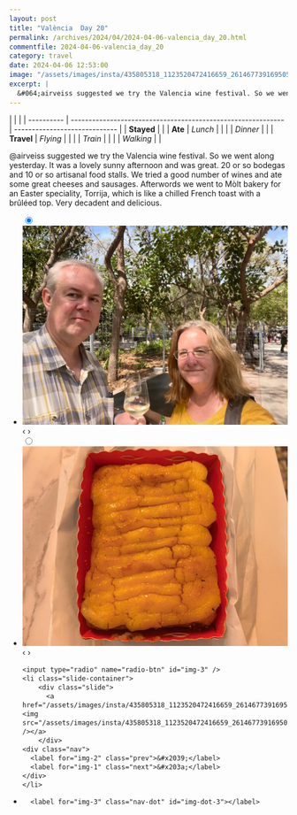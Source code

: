 ```yaml
---
layout: post
title: "València  Day 20"
permalink: /archives/2024/04/2024-04-06-valencia_day_20.html
commentfile: 2024-04-06-valencia_day_20
category: travel
date: 2024-04-06 12:53:00
image: "/assets/images/insta/435805318_1123520472416659_2614677391695050818_n_17996913233611307.jpg"
excerpt: |
  &#064;airveiss suggested we try the Valencia wine festival. So we went along yesterday. It was a lovely sunny afternoon and was great. 20 or so bodegas and 10 or so artisanal food stalls. We tried a good number of wines and ate some great cheeses and sausages. Afterwords we went to Mòlt bakery for an Easter speciality, Torrija, which is like a chilled French toast with a brûléed top. Very decadent and delicious.
---
```


|            |                                                              |
| ---------- | ------------------------------------------------------------ | ----------------------------- |
| **Stayed** |  |
| **Ate**    | _Lunch_                                                      |          |
|            | _Dinner_                                                     |          |
| **Travel** | _Flying_                                                     |          |
|            | _Train_                                                      |          |
|            | _Walking_                                                    |          |


&#064;airveiss suggested we try the Valencia wine festival. So we went along yesterday. It was a lovely sunny afternoon and was great. 20 or so bodegas and 10 or so artisanal food stalls. We tried a good number of wines and ate some great cheeses and sausages. Afterwords we went to Mòlt bakery for an Easter speciality, Torrija, which is like a chilled French toast with a brûléed top. Very decadent and delicious.


<ul class="slides">
    <input type="radio" name="radio-btn" id="img-1" checked="checked" />
    <li class="slide-container">
        <div class="slide">
          <a href="/assets/images/insta/435860756_1957682654634707_6736344089559018604_n_17965252769606990.jpg"><img src="/assets/images/insta/435860756_1957682654634707_6736344089559018604_n_17965252769606990.jpg" /></a>
        </div>
    <div class="nav">
      <label for="img-3" class="prev">&#x2039;</label>
      <label for="img-2" class="next">&#x203a;</label>
    </div>
    </li>
        <input type="radio" name="radio-btn" id="img-2"  />
    <li class="slide-container">
        <div class="slide">
          <a href="/assets/images/insta/436095185_339683205304888_8433297415567449172_n_17865116061098907.jpg"><img src="/assets/images/insta/436095185_339683205304888_8433297415567449172_n_17865116061098907.jpg" /></a>
        </div>
    <div class="nav">
      <label for="img-1" class="prev">&#x2039;</label>
      <label for="img-3" class="next">&#x203a;</label>
    </div>
    </li>
    
    <input type="radio" name="radio-btn" id="img-3" />
    <li class="slide-container">
        <div class="slide">
          <a href="/assets/images/insta/435805318_1123520472416659_2614677391695050818_n_17996913233611307.jpg"><img src="/assets/images/insta/435805318_1123520472416659_2614677391695050818_n_17996913233611307.jpg" /></a>
        </div>
    <div class="nav">
      <label for="img-2" class="prev">&#x2039;</label>
      <label for="img-1" class="next">&#x203a;</label>
    </div>
    </li>
			
<li class="nav-dots">
      <label for="img-1" class="nav-dot" id="img-dot-1"></label>
      <label for="img-2" class="nav-dot" id="img-dot-2"></label>

      <label for="img-3" class="nav-dot" id="img-dot-3"></label>

</li>
</ul>        
             

		